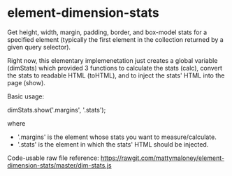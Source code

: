 # element-dimension-stats
Get height, width, margin, padding, border, and box-model stats for a specified element (typically the first element in the collection returned by a given query selector).

Right now, this elementary implemenetation just creates a global variable (dimStats) which provided 3 functions to calculate the stats (calc), convert the stats to readable HTML (toHTML), and to inject the stats' HTML into the page (show).

Basic usage:

dimStats.show('.margins', '.stats');

where 

* '.margins' is the element whose stats you want to measure/calculate.
* '.stats' is the element in which the stats' HTML should be injected.

Code-usable raw file reference:
https://rawgit.com/mattymaloney/element-dimension-stats/master/dim-stats.js

